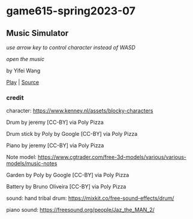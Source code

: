 # game615-spring2023-07

## Music Simulator

*use arrow key to control character instead of WASD*

*open the music*

by Yifei Wang


[Play](https://wy6714.github.io/game615-spring2023-07/exercise07/play/) | [Source](https://github.com/wy6714/game615-spring2023-07)

### credit

character: https://www.kenney.nl/assets/blocky-characters

Drum by jeremy [CC-BY] via Poly Pizza

Drum stick by Poly by Google [CC-BY] via Poly Pizza

Piano by jeremy [CC-BY] via Poly Pizza

Note model: https://www.cgtrader.com/free-3d-models/various/various-models/music-notes

Garden by Poly by Google [CC-BY] via Poly Pizza

Battery by Bruno Oliveira [CC-BY] via Poly Pizza


sound:
hand tribal drum: https://mixkit.co/free-sound-effects/drum/

piano sound: https://freesound.org/people/Jaz_the_MAN_2/
